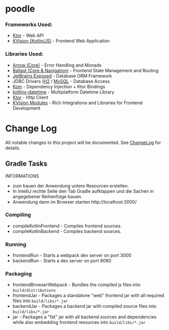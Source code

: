 # poodle

### Frameworks Used:
* [Ktor](https://ktor.io) - Web API
* [KVision (Kotlin/JS)](https://kvision.io) - Frontend Web Application

### Libraries Used:
* [Arrow (Core)](https://arrow-kt.io) - Error Handling and Monads
* [Ballast (Core & Navigation)](https://copper-leaf.github.io/ballast) - Frontend State Management and Routing
* [JetBrains Exposed](https://github.com/JetBrains/Exposed) - Database ORM Framework
* JDBC Drivers ([H2](https://www.h2database.com) / [MySQL](https://dev.mysql.com/downloads/connector/j) - Database Access
* [Koin](https://insert-koin.io) - Dependency Injection + Ktor Bindings
* [kotlinx-datetime](https://github.com/Kotlin/kotlinx-datetime) - Multiplatform Datetime Library
* [Ktor](https://ktor.io) - Http Client
* [KVision Modules](https://kvision.gitbook.io/kvision-guide/1.-getting-started-1/modules) - Rich Integrations and Libraries for Frontend Development

# Change Log
All notable changes to this project will be documented. See [ChangeLog](CHANGELOG.md) for details.


## Gradle Tasks

INFORMATIONS
* zum bauen der Anwendung untere Resourcen erstellen.
* In IntelliJ rechte Seite den Tab Gradle aufklappen und die Sachen in angegebener Reihenfolge bauen.
* Anwendung dann im Browser starten http://localhost:3000/

### Compiling
* compileKotlinFrontend - Compiles frontend sources.
* compileKotlinBackend - Compiles backend sources.
### Running
* frontendRun - Starts a webpack dev server on port 3000
* backendRun - Starts a dev server on port 8080
### Packaging
* frontendBrowserWebpack - Bundles the compiled js files into `build/distributions`
* frontendJar - Packages a standalone "web" frontend jar with all required files into `build/libs/*.jar`
* backendJar - Packages a backend jar with compiled source files into `build/libs/*.jar`
* jar - Packages a "fat" jar with all backend sources and dependencies while also embedding frontend resources into `build/libs/*.jar`
